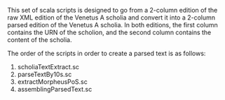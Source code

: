 This set of scala scripts is designed to go from a 2-column edition of the raw XML edition of the Venetus A scholia and convert it into a 2-column parsed edition of the Venetus A scholia. In both editions, the first column contains the URN of the scholion, and the second column contains the content of the scholia.

The order of the scripts in order to create a parsed text is as follows:

1. scholiaTextExtract.sc
2. parseTextBy10s.sc
3. extractMorpheusPoS.sc
4. assemblingParsedText.sc
